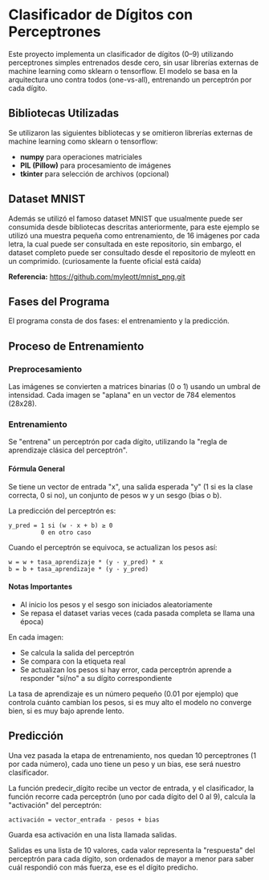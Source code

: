 # Clasificador de Dígitos con Perceptrones

Este proyecto implementa un clasificador de dígitos (0–9) utilizando perceptrones simples entrenados desde cero, sin usar librerías externas de machine learning como sklearn o tensorflow. El modelo se basa en la arquitectura uno contra todos (one-vs-all), entrenando un perceptrón por cada dígito.

## Bibliotecas Utilizadas

Se utilizaron las siguientes bibliotecas y se omitieron librerías externas de machine learning como sklearn o tensorflow:

- **numpy** para operaciones matriciales
- **PIL (Pillow)** para procesamiento de imágenes  
- **tkinter** para selección de archivos (opcional)

## Dataset MNIST

Además se utilizó el famoso dataset MNIST que usualmente puede ser consumida desde bibliotecas descritas anteriormente, para este ejemplo se utilizó una muestra pequeña como entrenamiento, de 16 imágenes por cada letra, la cual puede ser consultada en este repositorio, sin embargo, el dataset completo puede ser consultado desde el repositorio de myleott en un comprimido. (curiosamente la fuente oficial está caída)

**Referencia:** https://github.com/myleott/mnist_png.git

## Fases del Programa

El programa consta de dos fases: el entrenamiento y la predicción.

## Proceso de Entrenamiento

### Preprocesamiento

Las imágenes se convierten a matrices binarias (0 o 1) usando un umbral de intensidad.
Cada imagen se "aplana" en un vector de 784 elementos (28x28).

### Entrenamiento

Se "entrena" un perceptrón por cada dígito, utilizando la "regla de aprendizaje clásica del perceptrón".

#### Fórmula General

Se tiene un vector de entrada "x", una salida esperada "y" (1 si es la clase correcta, 0 si no), un conjunto de pesos w y un sesgo (bias o b).

La predicción del perceptrón es:
```
y_pred = 1 si (w · x + b) ≥ 0
         0 en otro caso
```

Cuando el perceptrón se equivoca, se actualizan los pesos así:
```
w = w + tasa_aprendizaje * (y - y_pred) * x
b = b + tasa_aprendizaje * (y - y_pred)
```

#### Notas Importantes

- Al inicio los pesos y el sesgo son iniciados aleatoriamente
- Se repasa el dataset varias veces (cada pasada completa se llama una época)

En cada imagen:
- Se calcula la salida del perceptrón
- Se compara con la etiqueta real
- Se actualizan los pesos si hay error, cada perceptrón aprende a responder "sí/no" a su dígito correspondiente

La tasa de aprendizaje es un número pequeño (0.01 por ejemplo) que controla cuánto cambian los pesos, si es muy alto el modelo no converge bien, si es muy bajo aprende lento.

## Predicción

Una vez pasada la etapa de entrenamiento, nos quedan 10 perceptrones (1 por cada número), cada uno tiene un peso y un bias, ese será nuestro clasificador.

La función predecir_dígito recibe un vector de entrada, y el clasificador, la función recorre cada perceptrón (uno por cada dígito del 0 al 9), calcula la "activación" del perceptrón:

```
activación = vector_entrada · pesos + bias
```

Guarda esa activación en una lista llamada salidas.

Salidas es una lista de 10 valores, cada valor representa la "respuesta" del perceptrón para cada dígito, son ordenados de mayor a menor para saber cuál respondió con más fuerza, ese es el dígito predicho.
